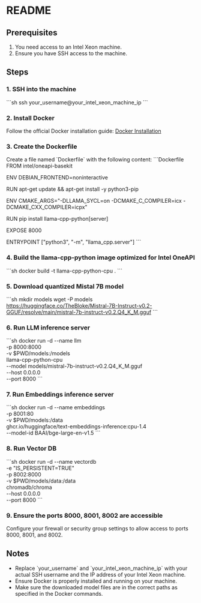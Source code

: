 
# README

## Prerequisites
1. You need access to an Intel Xeon machine.
2. Ensure you have SSH access to the machine.

## Steps

### 1. SSH into the machine
\`\`\`sh
ssh your_username@your_intel_xeon_machine_ip
\`\`\`

### 2. Install Docker
Follow the official Docker installation guide: [Docker Installation](https://docs.docker.com/get-docker/)

### 3. Create the Dockerfile
Create a file named \`Dockerfile\` with the following content:
\`\`\`Dockerfile
FROM intel/oneapi-basekit

ENV DEBIAN_FRONTEND=noninteractive

RUN apt-get update && apt-get install -y python3-pip

ENV CMAKE_ARGS="-DLLAMA_SYCL=on -DCMAKE_C_COMPILER=icx -DCMAKE_CXX_COMPILER=icpx"

RUN pip install llama-cpp-python[server]

EXPOSE 8000

ENTRYPOINT ["python3", "-m", "llama_cpp.server"]
\`\`\`

### 4. Build the llama-cpp-python image optimized for Intel OneAPI
\`\`\`sh
docker build -t llama-cpp-python-cpu .
\`\`\`

### 5. Download quantized Mistal 7B model
\`\`\`sh
mkdir models
wget -P models https://huggingface.co/TheBloke/Mistral-7B-Instruct-v0.2-GGUF/resolve/main/mistral-7b-instruct-v0.2.Q4_K_M.gguf
\`\`\`

### 6. Run LLM inference server
\`\`\`sh
docker run -d --name llm \
  -p 8000:8000 \
  -v $PWD/models:/models \
  llama-cpp-python-cpu \
  --model models/mistral-7b-instruct-v0.2.Q4_K_M.gguf \
  --host 0.0.0.0 \
  --port 8000
\`\`\`

### 7. Run Embeddings inference server
\`\`\`sh
docker run -d --name embeddings \
  -p 8001:80 \
  -v $PWD/models:/data \
  ghcr.io/huggingface/text-embeddings-inference:cpu-1.4 \
  --model-id BAAI/bge-large-en-v1.5
\`\`\`

### 8. Run Vector DB
\`\`\`sh
docker run -d --name vectordb \
  -e "IS_PERSISTENT=TRUE" \
  -p 8002:8000 \
  -v $PWD/models/data:/data \
  chromadb/chroma \
  --host 0.0.0.0 \
  --port 8000
\`\`\`

### 9. Ensure the ports 8000, 8001, 8002 are accessible
Configure your firewall or security group settings to allow access to ports 8000, 8001, and 8002.

## Notes
- Replace \`your_username\` and \`your_intel_xeon_machine_ip\` with your actual SSH username and the IP address of your Intel Xeon machine.
- Ensure Docker is properly installed and running on your machine.
- Make sure the downloaded model files are in the correct paths as specified in the Docker commands.
